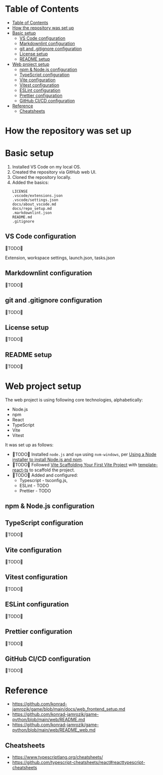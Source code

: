 # Table of Contents

- [Table of Contents](#table-of-contents)
- [How the repository was set up](#how-the-repository-was-set-up)
- [Basic setup](#basic-setup)
  - [VS Code configuration](#vs-code-configuration)
  - [Markdownlint configuration](#markdownlint-configuration)
  - [git and .gitignore configuration](#git-and-gitignore-configuration)
  - [License setup](#license-setup)
  - [README setup](#readme-setup)
- [Web project setup](#web-project-setup)
  - [npm \& Node.js configuration](#npm--nodejs-configuration)
  - [TypeScript configuration](#typescript-configuration)
  - [Vite configuration](#vite-configuration)
  - [Vitest configuration](#vitest-configuration)
  - [ESLint configuration](#eslint-configuration)
  - [Prettier configuration](#prettier-configuration)
  - [GitHub CI/CD configuration](#github-cicd-configuration)
- [Reference](#reference)
  - [Cheatsheets](#cheatsheets)

# How the repository was set up

# Basic setup

1. Installed VS Code on my local OS.
2. Created the repository via GitHub web UI.
3. Cloned the repository locally.
4. Added the basics:
    ```text
    LICENSE
    .vscode/extensions.json
    .vscode/settings.json
    docs/about_vscode.md
    docs/repo_setup.md
    .markdownlint.json
    README.md
    .gitignore
    ```

## VS Code configuration

🚧TODO🚧

Extension, workspace settings, launch.json, tasks.json

## Markdownlint configuration

🚧TODO🚧

## git and .gitignore configuration

🚧TODO🚧

## License setup

🚧TODO🚧

## README setup

🚧TODO🚧

# Web project setup

The web project is using following core technologies, alphabetically:

- Node.js
- npm
- React
- TypeScript
- Vite
- Vitest

It was set up as follows:

- 🚧TODO🚧 Installed `node.js` and `npm` using `nvm-windows`, per [Using a Node installer to install Node.js and npm][npm-use-nvm].
- 🚧TODO🚧 Followed [Vite Scaffolding Your First Vite Project][vite-scaffold] with [template-react-ts] to scaffold the project.
- 🚧TODO🚧 Added and configured:
  - Typescript - tsconfig.js,
  - ESLint - TODO
  - Prettier - TODO

## npm & Node.js configuration

## TypeScript configuration

🚧TODO🚧

## Vite configuration

🚧TODO🚧

## Vitest configuration

🚧TODO🚧

## ESLint configuration

🚧TODO🚧

## Prettier configuration

🚧TODO🚧

## GitHub CI/CD configuration

🚧TODO🚧

# Reference

- https://github.com/konrad-jamrozik/game/blob/main/docs/web_frontend_setup.md
- https://github.com/konrad-jamrozik/game-python/blob/main/web/README.md
- https://github.com/konrad-jamrozik/game-python/blob/main/web/README_web.md

## Cheatsheets

- https://www.typescriptlang.org/cheatsheets/
- https://github.com/typescript-cheatsheets/react#reacttypescript-cheatsheets

[npm-use-nvm]: https://docs.npmjs.com/downloading-and-installing-node-js-and-npm#using-a-node-version-manager-to-install-nodejs-and-npm
[vite-scaffold]: https://vite.dev/guide/#scaffolding-your-first-vite-project
[template-react-ts]: https://github.com/vitejs/vite/tree/main/packages/create-vite/template-react-ts
